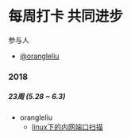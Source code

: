 # 每周打卡 共同进步

参与人

* [@orangleliu](https://github.com/orangle) 


### 2018

##### 23周 (5.28 ~ 6.3)

- orangleliu  
    + [linux下的内网端口扫描](http://xxxxx)

